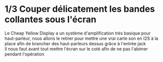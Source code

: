 # 1/3 Couper délicatement les bandes collantes sous l'écran
Le Cheap Yellow Display a un système d'amplification très basique pour haut-parleur, nous allons
le retirer pour mettre une vrai carte son en I2S à la place afin de brancher des haut-parleurs dessus grâce à l'entrée jack    
Il nous faut avant tout mettre l'écran sur le coté afin de ne pas l'abimer pendant l'opération